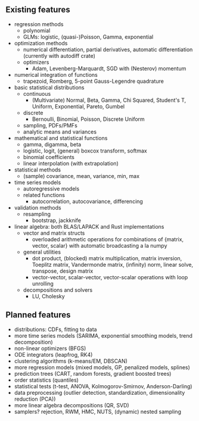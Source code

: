 ## Existing features

- regression methods
  - polynomial
  - GLMs: logistic, (quasi-)Poisson, Gamma, exponential
- optimization methods
  - numerical differentiation, partial derivatives, automatic differentiation (currently with autodiff crate)
  - optimizers
    - Adam, Levenberg-Marquardt, SGD with (Nesterov) momentum
- numerical integration of functions
  - trapezoid, Romberg, 5-point Gauss-Legendre quadrature
- basic statistical distributions
  - continuous
    - (Multivariate) Normal, Beta, Gamma, Chi Squared, Student's T, Uniform, Exponential, Pareto, Gumbel
  - discrete
    - Bernoulli, Binomial, Poisson, Discrete Uniform
  - sampling, PDFs/PMFs
  - analytic means and variances
- mathematical and statistical functions
  - gamma, digamma, beta
  - logistic, logit, (general) boxcox transform, softmax
  - binomial coefficients
  - linear interpolation (with extrapolation)
- statistical methods
  - (sample) covariance, mean, variance, min, max
- time series models
  - autoregressive models
  - related functions
    - autocorrelation, autocovariance, differencing
- validation methods
  - resampling
    - bootstrap, jackknife
- linear algebra: both BLAS/LAPACK and Rust implementations
  - vector and matrix structs  
    - overloaded arithmetic operations for combinations of {matrix, vector, scalar} with automatic broadcasting a la numpy 
  - general utilities
    - dot product, (blocked) matrix multiplication, matrix inversion, Toeplitz matrix, Vandermonde matrix, (infinity) norm, linear solve, transpose, design matrix
    - vector-vector, scalar-vector, vector-scalar operations with loop unrolling
  - decompositions and solvers
    - LU, Cholesky

## Planned features

- distributions: CDFs, fitting to data
- more time series models (SARIMA, exponential smoothing models, trend decomposition)
- non-linear optimizers (BFGS)
- ODE integrators (leapfrog, RK4)
- clustering algorithms (k-means/EM, DBSCAN)
- more regression models (mixed models, GP, penalized models, splines)
- prediction trees (CART, random forests, gradient boosted trees)
- order statistics (quantiles)
- statistical tests (t-test, ANOVA, Kolmogorov-Smirnov, Anderson-Darling)
- data preprocessing (outlier detection, standardization, dimensionality reduction (PCA))
- more linear algebra decompositions (QR, SVD)
- samplers? rejection, RWM, HMC, NUTS, (dynamic) nested sampling
